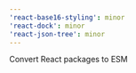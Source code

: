 ```yaml
---
'react-base16-styling': minor
'react-dock': minor
'react-json-tree': minor
---
```


Convert React packages to ESM
